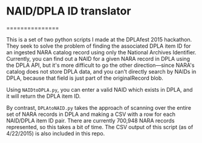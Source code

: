 # NAID/DPLA ID translator
===============

This is a set of two python scripts I made at the DPLAfest 2015 hackathon. They seek to solve the problem of finding the associated DPLA item ID for an ingested NARA catalog record using only the National Archives Identifier. Currently, you can find out a NAID for a given NARA record in DPLA using the DPLA API, but it's more difficult to go the other direction—since NARA's catalog does not store DPLA data, and you can't directly search by NAIDs in DPLA, because that field is just part of the originalRecord blob.

Using `NAIDtoDPLA.py`, you can enter a valid NAID which exists in DPLA, and it will return the DPLA item ID.

By contrast, `DPLAtoNAID.py` takes the approach of scanning over the entire set of NARA records in DPLA and making a CSV with a row for each NAID/DPLA item ID pair. There are currently 700,948 NARA records represented, so this takes a bit of time. The CSV output of this script (as of 4/22/2015) is also included in this repo.